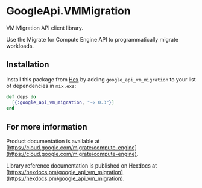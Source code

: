 # GoogleApi.VMMigration

VM Migration API client library.

Use the Migrate for Compute Engine API to programmatically migrate workloads. 

## Installation

Install this package from [Hex](https://hex.pm) by adding
`google_api_vm_migration` to your list of dependencies in `mix.exs`:

```elixir
def deps do
  [{:google_api_vm_migration, "~> 0.3"}]
end
```

## For more information

Product documentation is available at [https://cloud.google.com/migrate/compute-engine](https://cloud.google.com/migrate/compute-engine).

Library reference documentation is published on Hexdocs at
[https://hexdocs.pm/google_api_vm_migration](https://hexdocs.pm/google_api_vm_migration).
